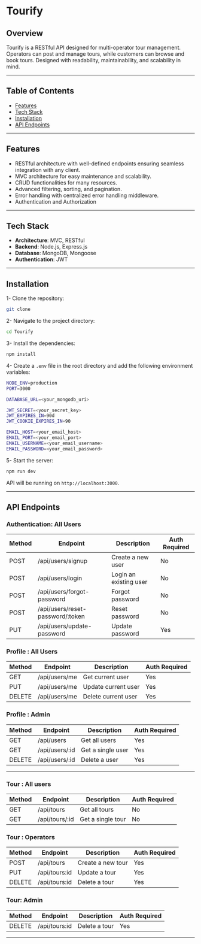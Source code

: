 # Tourify

## Overview

Tourify is a RESTful API designed for multi-operator tour management. Operators can post and manage tours, while customers can browse and book tours. Designed with readability, maintainability, and scalability in mind.

---

## Table of Contents

- [Features](#features)
- [Tech Stack](#tech-stack)
- [Installation](#installation)
- [API Endpoints](#api-endpoints)

---

## Features

- RESTful architecture with well-defined endpoints ensuring seamless integration with any client.
- MVC architecture for easy maintenance and scalability.
- CRUD functionalities for many resources.
- Advanced filtering, sorting, and pagination.
- Error handling with centralized error handling middleware.
- Authentication and Authorization

---

## Tech Stack

- **Architecture**: MVC, RESTful
- **Backend**: Node.js, Express.js
- **Database**: MongoDB, Mongoose
- **Authentication**: JWT

---

## Installation

1- Clone the repository:

```bash
git clone
```

2- Navigate to the project directory:

```bash
cd Tourify
```

3- Install the dependencies:

```bash
npm install
```

4- Create a `.env` file in the root directory and add the following environment variables:

```bash
NODE_ENV=production
PORT=3000

DATABASE_URL=<your_mongodb_uri>

JWT_SECRET=<your_secret_key>
JWT_EXPIRES_IN=90d
JWT_COOKIE_EXPIRES_IN=90

EMAIL_HOST=<your_email_host>
EMAIL_PORT=<your_email_port>
EMAIL_USERNAME=<your_email_username>
EMAIL_PASSWORD=<your_email_password>
```

5- Start the server:

```bash
npm run dev
```

API will be running on `http://localhost:3000`.

---

## API Endpoints

### Authentication: All Users

| Method | Endpoint                         | Description            | Auth Required |
| ------ | -------------------------------- | ---------------------- | ------------- |
| POST   | /api/users/signup                | Create a new user      | No            |
| POST   | /api/users/login                 | Login an existing user | No            |
| POST   | /api/users/forgot-password       | Forgot password        | No            |
| POST   | /api/users/reset-password/:token | Reset password         | No            |
| PUT    | /api/users/update-password       | Update password        | Yes           |

### Profile : All Users

| Method | Endpoint      | Description         | Auth Required |
| ------ | ------------- | ------------------- | ------------- |
| GET    | /api/users/me | Get current user    | Yes           |
| PUT    | /api/users/me | Update current user | Yes           |
| DELETE | /api/users/me | Delete current user | Yes           |

### Profile : Admin

| Method | Endpoint       | Description       | Auth Required |
| ------ | -------------- | ----------------- | ------------- |
| GET    | /api/users     | Get all users     | Yes           |
| GET    | /api/users/:id | Get a single user | Yes           |
| DELETE | /api/users/:id | Delete a user     | Yes           |

---

### Tour : All users

| Method | Endpoint       | Description       | Auth Required |
| ------ | -------------- | ----------------- | ------------- |
| GET    | /api/tours     | Get all tours     | No            |
| GET    | /api/tours/:id | Get a single tour | No            |

### Tour : Operators

| Method | Endpoint      | Description       | Auth Required |
| ------ | ------------- | ----------------- | ------------- |
| POST   | /api/tours    | Create a new tour | Yes           |
| PUT    | /api/tours:id | Update a tour     | Yes           |
| DELETE | /api/tours:id | Delete a tour     | Yes           |

### Tour: Admin

| Method | Endpoint      | Description   | Auth Required |
| ------ | ------------- | ------------- | ------------- |
| DELETE | /api/tours:id | Delete a tour | Yes           |

---
